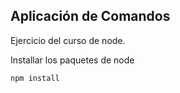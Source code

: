 ## Aplicación de Comandos

Ejercicio del curso de node.

Installar los paquetes de node
```
npm install
```